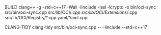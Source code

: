 BUILD
clang++ -g -std=c++17 -Wall -Iinclude -lssl -lcrypto -o bin/oci-sync src/bin/oci-sync.cpp src/lib/OCI/*.cpp src/lib/OCI/Extensions/*.cpp src/lib/OCI/Registry/*.cpp  yaml/Yaml.cpp

CLANG-TIDY
clang-tidy src/bin/oci-sync.cpp -- -Iinclude --std=c++17
